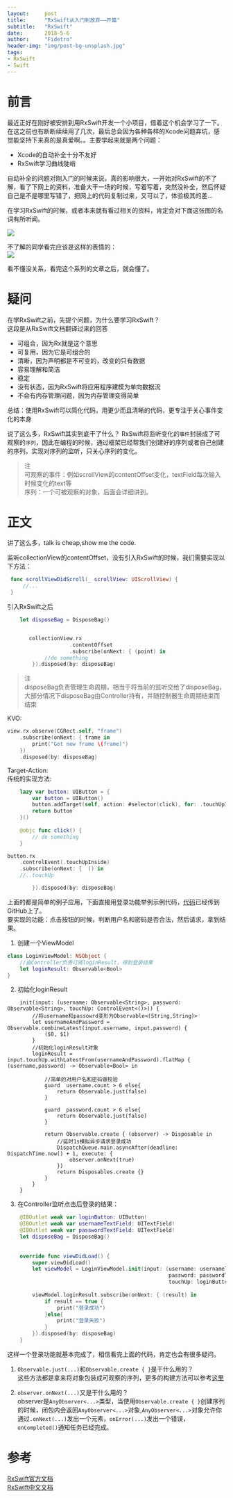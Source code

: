 ```yaml
---
layout:     post
title:      "RxSwift从入门到放弃——开篇"
subtitle:   "RxSwift"
date:       2018-5-6
author:     "Fidetro"
header-img: "img/post-bg-unsplash.jpg"
tags:
- RxSwift
- Swift
---
```


# 前言  
最近正好在刚好被安排到用RxSwift开发一个小项目，借着这个机会学习了一下。在这之前也有断断续续用了几次，最后总会因为各种各样的Xcode问题弃坑，感觉能坚持下来真的是真爱啊。。主要学起来就是两个问题：  
- Xcode的自动补全十分不友好
- RxSwift学习曲线陡峭   

自动补全的问题对刚入门的时候来说，真的影响很大，一开始对RxSwift的不了解，看了下网上的资料，准备大干一场的时候，写着写着，突然没补全，然后怀疑自己是不是哪里写错了，把网上的代码复制过来，又可以了，体验极其的差...  
   
在学习RxSwift的时候，或者本来就有看过相关的资料，肯定会对下面这张图的名词有所听闻。  

![](https://foolishtalk.oss-cn-shenzhen.aliyuncs.com/rxswift-know.png)
 

不了解的同学看完应该是这样的表情的：  
![](https://foolishtalk.oss-cn-shenzhen.aliyuncs.com/black_question.png)  

看不懂没关系，看完这个系列的文章之后，就会懂了。  

# 疑问  
在学RxSwift之前，先提个问题，为什么要学习RxSwift？  
这段是从RxSwift文档翻译过来的回答  
- 可组合，因为Rx就是这个意思  
- 可复用，因为它是可组合的  
- 清晰，因为声明都是不可变的，改变的只有数据  
- 容易理解和简洁
- 稳定  
- 没有状态，因为RxSwift将应用程序建模为单向数据流  
- 不会有内存管理问题，因为内存管理变得简单  

总结：使用RxSwift可以简化代码，用更少而且清晰的代码，更专注于关心事件变化的本身  

说了这么多，RxSwift其实到底干了什么？
RxSwift将监听变化的`事件`封装成了可观察的`序列`，因此在编程的时候，通过框架已经帮我们创建好的序列或者自己创建的序列，实现对序列的监听，只关心序列的变化。
>   注  
可观察的事件：例如scrollView的contentOffset变化，textField每次输入时候变化的text等  
序列：一个可被观察的对象，后面会详细讲到。    

# 正文

讲了这么多，talk is cheap,show me the code.  

监听collectionView的contentOffset，没有引入RxSwift的时候，我们需要实现以下方法：  
```Swift  
 func scrollViewDidScroll(_ scrollView: UIScrollView) {
     //...
 }
```

引入RxSwift之后
```Swift  
    let disposeBag = DisposeBag()


       collectionView.rx
                    .contentOffset
                    .subscribe(onNext: { (point) in
            //do something
        }).disposed(by: disposeBag)
```
>   注  
disposeBag负责管理生命周期，相当于将当前的监听交给了disposeBag，大部分情况下disposeBag由Controller持有，并随控制器生命周期结束而结束  

KVO:  
```Swift
view.rx.observe(CGRect.self, "frame")
    .subscribe(onNext: { frame in
        print("Got new frame \(frame)")
    })
    .disposed(by: disposeBag)
```  

Target-Action:  
传统的实现方法:

```Swift
    lazy var button: UIButton = {
        var button = UIButton()
        button.addTarget(self, action: #selector(click), for: .touchUpInside)
        return button
    }()
    
    @objc func click() {
        // do something
    }
```

```Swift
button.rx
    .controlEvent(.touchUpInside)
    .subscribe(onNext: {  () in
    //..touchUp

        }).disposed(by: disposeBag)

```  

上面的都是简单的例子应用，下面直接用登录功能举例示例代码，[代码](https://github.com/Fidetro/rx-sample-code)已经传到GitHub上了。  
要实现的功能：点击按钮的时候，判断用户名和密码是否合法，然后请求，拿到结果。
1. 创建一个ViewModel  
```Swift
class LoginViewModel: NSObject {
    //由Controller负责订阅loginResult，得到登录结果
    let loginResult: Observable<Bool>
}
```  
2. 初始化loginResult     
```
    init(input: (username: Observable<String>, password: Observable<String>, touchUp: ControlEvent<()>)) {
        //将username和passowrd变形为Observable<(String,String)>
        let usernameAndPassword = Observable.combineLatest(input.username, input.password) {
            ($0, $1)
        }
        //初始化loginResult对象
        loginResult = input.touchUp.withLatestFrom(usernameAndPassword).flatMap { (username,password) -> Observable<Bool> in  

            //简单的对用户名和密码做校验
            guard  username.count > 6 else{
                return Observable.just(false)
            }

            guard  password.count > 6 else{
                return Observable.just(false)
            }

            return Observable.create { (observer) -> Disposable in
                //延时1s模拟异步请求登录成功
                DispatchQueue.main.asyncAfter(deadline: DispatchTime.now() + 1, execute: {
                    observer.onNext(true)
                })
                return Disposables.create {}
            }
        }        
    }
```  
3. 在Controller监听点击后登录的结果：  
```Swift
    @IBOutlet weak var loginButton: UIButton!
    @IBOutlet weak var usernameTextField: UITextField!
    @IBOutlet weak var passwordTextField: UITextField!
    let disposeBag = DisposeBag()
    
    
    override func viewDidLoad() {
        super.viewDidLoad()
        let viewModel = LoginViewModel.init(input: (username: usernameTextField.rx.text.orEmpty.asObservable(),
                                                    password: passwordTextField.rx.text.orEmpty.asObservable(),
                                                    touchUp: loginButton.rx.controlEvent(.touchUpInside)))
        
        viewModel.loginResult.subscribe(onNext: { (result) in
            if result == true {
                print("登录成功")
            }else{
                print("登录失败")
            }
        }).disposed(by: disposeBag)
    }
```  

这样一个登录功能就基本完成了，相信看完上面的代码，肯定也会有很多疑问。  

1. `Observable.just(...)`和`Observable.create { }`是干什么用的？   
这些方法都是拿来将对象包装成可观察的序列，更多的构建方法可以参考[这里](https://beeth0ven.github.io/RxSwift-Chinese-Documentation/content/decision_tree.html)  

2. `observer.onNext(...)`又是干什么用的？  
observer是`AnyObserver<...>`类型，当使用`Observable.create { }`创建序列的时候，闭包内会返回`AnyObserver<...>`对象,`AnyObserver<...>`对象允许你通过`.onNext(...)`发出一个元素，`onError(...)`发出一个错误，`onCompleted()`通知任务已经完成。

# 参考  
[RxSwift官方文档](https://github.com/ReactiveX/RxSwift/blob/master/Documentation/Why.md)  
[RxSwift中文文档](https://beeth0ven.github.io/RxSwift-Chinese-Documentation/)

